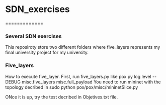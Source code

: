 # SDN_exercises
=============

### Several SDN exercises

This reposiroty store two different folders where five_layers represents my final university project for my university.

### Five_layers
How to execute five_layer.
  First, run five_layers.py like
    pox.py log.level --DEBUG misc.five_layers misc.full_payload
  You need to run mininet with the topology decribed in 
    sudo python pox/pox/misc/mininetSlice.py
  
  ONce it is up, try the test decribed in Objetives.txt file.
